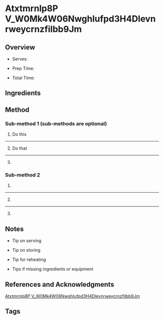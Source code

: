 # Atxtmrnlp8P V_W0Mk4W06Nwghlufpd3H4Dlevnrweycrnzfilbb9Jm

## Overview

- Serves:

- Prep Time:

- Total Time:

## Ingredients



## Method

### Sub-method 1 (sub-methods are optional)

1. Do this
---
2. Do that
---
3.

### Sub-method 2

1.
---
2.
---
3.

## Notes

- Tip on serving

- Tip on storing

- Tip for reheating

- Tips if missing ingredients or equipment

## References and Acknowledgments

[Atxtmrnlp8P V_W0Mk4W06Nwghlufpd3H4Dlevnrweycrnzfilbb9Jm](https://www.pinterest.com/pin/ATxtmRnLP8P-v_w0MK4W06NWGHLufpD3h4DLEvNrWEycRNZFILBb9JM)

## Tags


